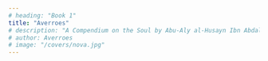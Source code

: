 ```yaml
---
# heading: "Book 1"
title: "Averroes"
# description: "A Compendium on the Soul by Abu-Aly al-Husayn Ibn Abdallah Ibn Sina"
# author: Averroes
# image: "/covers/nova.jpg"
---
```

